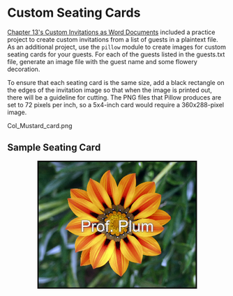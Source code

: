 # Custom Seating Cards

[Chapter 13's Custom Invitations as Word Documents](../custom_invitations/)  included a practice project to create custom invitations from a list of guests in a plaintext file. As an additional project, use the `pillow` module to create images for custom seating cards for your guests. For each of the guests listed in the guests.txt file, generate an image file with the guest name and some flowery decoration.

To ensure that each seating card is the same size, add a black rectangle on the edges of the invitation image so that when the image is printed out, there will be a guideline for cutting. The PNG files that Pillow produces are set to 72 pixels per inch, so a 5x4-inch card would require a 360x288-pixel image.

Col_Mustard_card.png

## Sample Seating Card
<p align=center>
  <img src=./seating_cards/prof_plum_card.png alt=sample seating card>
</p>

